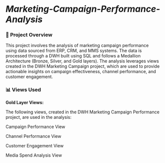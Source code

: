 # ***Marketing-Campaign-Performance-Analysis*** 

### 📌 **Project Overview**  

This project involves the analysis of marketing campaign performance using data sourced from ERP, CRM, and MMS systems. The data is processed through a DWH built using SQL and follows a Medallion Architecture (Bronze, Silver, and Gold layers). The analysis leverages views created in the DWH Marketing Campaign project, which are used to provide actionable insights on campaign effectiveness, channel performance, and customer engagement.

### 📊 **Views Used**

**Gold Layer Views:**

The following views, created in the DWH Marketing Campaign Performance project, are used in the analysis:

Campaign Performance View

Channel Performance View

Customer Engagement View

Media Spend Analysis View





